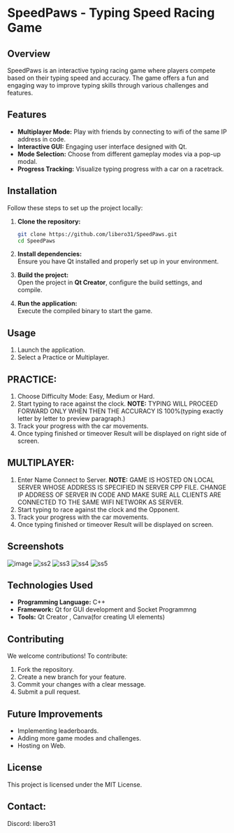 
# SpeedPaws - Typing Speed Racing Game

## Overview
SpeedPaws is an interactive typing racing game where players compete based on their typing speed and accuracy.
The game offers a fun and engaging way to improve typing skills through various challenges and features.

## Features
- **Multiplayer Mode:** Play with friends by connecting to wifi of the same IP address in code.
- **Interactive GUI:** Engaging user interface designed with Qt.
- **Mode Selection:** Choose from different gameplay modes via a pop-up modal.
- **Progress Tracking:** Visualize typing progress with a car on a racetrack.

## Installation
Follow these steps to set up the project locally:

1. **Clone the repository:**
   ```bash
   git clone https://github.com/libero31/SpeedPaws.git
   cd SpeedPaws
   ```
2. **Install dependencies:**  
   Ensure you have Qt installed and properly set up in your environment.

3. **Build the project:**  
   Open the project in **Qt Creator**, configure the build settings, and compile.

4. **Run the application:**  
   Execute the compiled binary to start the game.

## Usage
1. Launch the application.
2. Select a Practice or Multiplayer.
   
## PRACTICE:
  1. Choose Difficulty Mode: Easy, Medium or Hard.
  2. Start typing to race against the clock.
   **NOTE:** TYPING WILL PROCEED FORWARD ONLY WHEN THEN THE ACCURACY IS 100%(typing exactly letter by letter to preview paragraph.)
  3. Track your progress with the car movements.
  4. Once typing finished or timeover Result will be displayed on right side of screen.
   
  ## MULTIPLAYER:
  1. Enter Name Connect to Server.
     **NOTE:** GAME IS HOSTED ON LOCAL SERVER WHOSE ADDRESS IS SPECIFIED IN SERVER CPP FILE. CHANGE IP ADDRESS OF SERVER IN CODE AND MAKE SURE ALL CLIENTS ARE CONNECTED TO THE SAME WIFI NETWORK AS SERVER.
  2. Start typing to race against the clock and the Opponent.
  3. Track your progress with the car movements.
  4. Once typing finished or timeover Result will be displayed on screen.

## Screenshots
![image](https://github.com/user-attachments/assets/94c1238e-379d-4fdb-8137-a6d0f419d380)
![ss2](https://github.com/user-attachments/assets/11483fcd-8bb9-4f95-8e2b-10155c080ac0)
![ss3](https://github.com/user-attachments/assets/4ccd071a-aad6-49f7-aec2-6ac31296ab45)
![ss4](https://github.com/user-attachments/assets/958ce410-362d-4fc5-b2e2-aa80fbc8b077)
![ss5](https://github.com/user-attachments/assets/297b2469-f5ef-4d5f-8bb9-ac70538fa353)

## Technologies Used
- **Programming Language:** C++
- **Framework:** Qt for GUI development and Socket Programmng
- **Tools:**  Qt Creator , Canva(for creating UI elements)

## Contributing
We welcome contributions! To contribute:

1. Fork the repository.
2. Create a new branch for your feature.
3. Commit your changes with a clear message.
4. Submit a pull request.

## Future Improvements
- Implementing leaderboards.
- Adding more game modes and challenges.
- Hosting on Web.

## License
This project is licensed under the MIT License.

## Contact:
Discord: libero31


